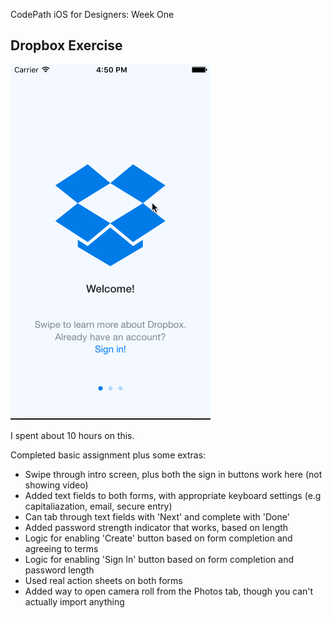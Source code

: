 CodePath iOS for Designers: Week One

## Dropbox Exercise

![](https://github.com/swndr/codepath-week-one/blob/master/Dropbox%20Demo.gif)

I spent about 10 hours on this.

Completed basic assignment plus some extras:
* Swipe through intro screen, plus both the sign in buttons work here (not showing video)
* Added text fields to both forms, with appropriate keyboard settings (e.g capitaliazation, email, secure entry)
* Can tab through text fields with 'Next' and complete with 'Done'
* Added password strength indicator that works, based on length
* Logic for enabling 'Create' button based on form completion and agreeing to terms
* Logic for enabling 'Sign In' button based on form completion and password length
* Used real action sheets on both forms
* Added way to open camera roll from the Photos tab, though you can't actually import anything
